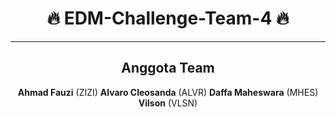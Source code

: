 <div align="center">

# 🔥 EDM-Challenge-Team-4 🔥
---

## Anggota Team
**Ahmad Fauzi** (ZIZI)
**Alvaro Cleosanda** (ALVR)
**Daffa Maheswara** (MHES)
**Vilson** (VLSN)

</div>
